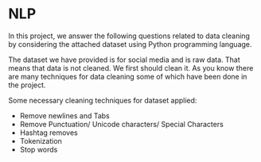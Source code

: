 # NLP

In this project, we answer the following questions related to data cleaning by considering the attached dataset using Python programming language.

The dataset we have provided is for social media and is raw data. That means that data is not cleaned. We first should clean it. As you know there are many techniques for data cleaning some of which have been done in the project.

Some necessary cleaning techniques for dataset applied:
* Remove newlines and Tabs
* Remove Punctuation/ Unicode characters/ Special Characters
* Hashtag removes
* Tokenization
* Stop words
